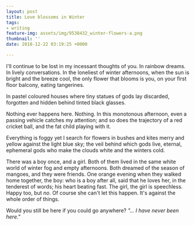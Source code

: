 ```yaml
---
layout: post
title: Love blossoms in Winter
tags:
- writing
feature-img: assets/img/9538432_winter-flowers-a.png
thumbnail: ''
date: 2018-12-22 03:19:25 +0000

---
```

I'll continue to be lost in my incessant thoughts of you. In rainbow dreams. In lively conversations. In the loneliest of winter afternoons, when the sun is bright and the breeze cool, the only flower that blooms is you, on your first floor balcony, eating tangerines.

In pastel coloured houses where tiny statues of gods lay discarded, forgotten and hidden behind tinted black glasses.

Nothing ever happens here. Nothing. In this monotonous afternoon, even a passing vehicle catches my attention; and so does the trajectory of a red cricket ball, and the fat child playing with it.

Everything is foggy yet I search for flowers in bushes and kites merry and yellow against the light blue sky; the veil behind which gods live, eternal, ephemeral gods who make the clouds white and the winters cold.

There was a boy once, and a girl. Both of them lived in the same white world of winter fog and empty afternoons. Both dreamed of the season of mangoes, and they were friends. One orange evening when they walked home together, the boy: who is a boy after all, said that he loves her, in the tenderest of words; his heart beating fast. The girl, the girl is speechless. Happy too, but _no_. Of course she can't let this happen. It's against the whole order of things.

Would you still be here if you could go anywhere?
_"... I have never been here."_